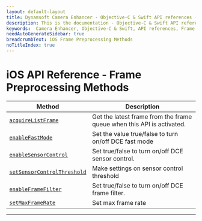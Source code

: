 ```yaml
---
layout: default-layout
title: Dynamsoft Camera Enhancer - Objective-C & Swift API references - Frame Preprocessing Methods
description: This is the documentation - Objective-C & Swift API references - Frame Preprocessing Methods page of Dynamsoft Camera Enhancer.
keywords:  Camera Enhancer, Objective-C & Swift, API references, Frame Preprocessing Methods
needAutoGenerateSidebar: true
breadcrumbText: iOS Frame Preprocessing Methods
noTitleIndex: true
---
```


# iOS API Reference - Frame Preprocessing Methods

| Method | Description |
|-----------------|---------------|
| [`acquireListFrame`](#acquirelistframe) | Get the latest frame from the frame queue when this API is activated. |
| [`enableFastMode`](#enablefastmode) | Set the value true/false to turn on/off DCE fast mode |
| [`enableSensorControl`](#enablesensorcontrol) | Set true/false to turn on/off DCE sensor control. |
| [`setSensorControlThreshold`](#setsensorcontrolthreshold) | Make settings on sensor control threshold |
| [`enableFrameFilter`](#enableframefilter) | Set true/false to turn on/off DCE frame filter. |
| [`setMaxFrameRate`](#setmaxframerate) | Set max frame rate |

---

